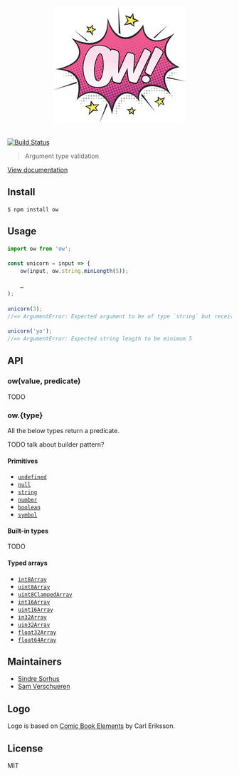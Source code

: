 <p align="center">
	<img src="media/logo.png" width="300">
	<br>
	<br>
</p>

[![Build Status](https://travis-ci.org/sindresorhus/ow.svg?branch=master)](https://travis-ci.org/sindresorhus/ow)

> Argument type validation

[View documentation](https://sindresorhus.com/ow/interfaces/ow.html)


## Install

```
$ npm install ow
```


## Usage

```js
import ow from 'ow';

const unicorn = input => {
	ow(input, ow.string.minLength(5));

	…
);

unicorn(3);
//=> ArgumentError: Expected argument to be of type `string` but received type `number`

unicorn('yo');
//=> ArgumentError: Expected string length to be minimum 5
```


## API

### ow(value, predicate)

TODO

### ow.{type}

All the below types return a predicate.

TODO talk about builder pattern?

#### Primitives

- [`undefined`](https://sindresorhus.com/ow/interfaces/ow.html#undefined)
- [`null`](https://sindresorhus.com/ow/interfaces/ow.html#null)
- [`string`](https://sindresorhus.com/ow/interfaces/ow.html#string)
- [`number`](https://sindresorhus.com/ow/interfaces/ow.html#number)
- [`boolean`](https://sindresorhus.com/ow/interfaces/ow.html#boolean)
- [`symbol`](https://sindresorhus.com/ow/interfaces/ow.html#symbol)

#### Built-in types

TODO

#### Typed arrays

- [`int8Array`](https://sindresorhus.com/ow/interfaces/ow.html#int8Array)
- [`uint8Array`](https://sindresorhus.com/ow/interfaces/ow.html#uint8Array)
- [`uint8ClampedArray`](https://sindresorhus.com/ow/interfaces/ow.html#uint8ClampedArray)
- [`int16Array`](https://sindresorhus.com/ow/interfaces/ow.html#int16Array)
- [`uint16Array`](https://sindresorhus.com/ow/interfaces/ow.html#uint16Array)
- [`in32Array`](https://sindresorhus.com/ow/interfaces/ow.html#in32Array)
- [`uin32Array`](https://sindresorhus.com/ow/interfaces/ow.html#uin32Array)
- [`float32Array`](https://sindresorhus.com/ow/interfaces/ow.html#float32Array)
- [`float64Array`](https://sindresorhus.com/ow/interfaces/ow.html#float64Array)


## Maintainers

- [Sindre Sorhus](https://github.com/sindresorhus)
- [Sam Verschueren](https://github.com/SamVerschueren)


## Logo

Logo is based on [Comic Book Elements](https://creativemarket.com/swedishpoints/232087-Comic-Book-Elements) by Carl Eriksson.


## License

MIT

